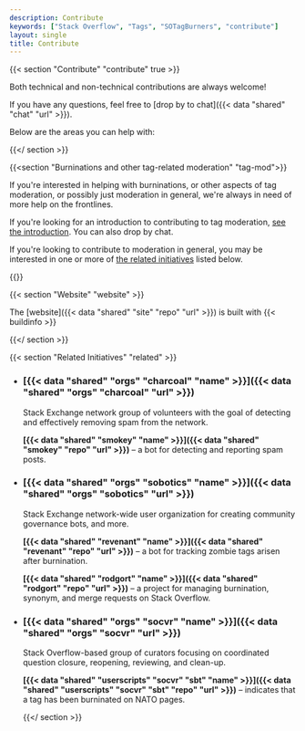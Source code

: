 ```yaml
---
description: Contribute
keywords: ["Stack Overflow", "Tags", "SOTagBurners", "contribute"]
layout: single
title: Contribute
---
```


{{< section "Contribute" "contribute" true >}}

Both technical and non-technical contributions are always welcome!

If you have any questions, feel free to [drop by to chat]({{< data "shared" "chat" "url" >}}).

Below are the areas you can help with:

{{</ section >}}

{{<section "Burninations and other tag-related moderation" "tag-mod">}}

If you're interested in helping with burninations, or other aspects of tag moderation, or possibly just moderation in general, we're always in need of more help on the frontlines.

<!-- awkward wording? -->
If you're looking for an introduction to contributing to tag moderation, [see the introduction](/intro/). You can also drop by chat.

If you're looking to contribute to moderation in general, you may be interested in one or more of [the related initiatives](#related) listed below.

{{</section>}}

{{< section "Website" "website" >}}

The [website]({{< data "shared" "site" "repo" "url" >}}) is built with {{< buildinfo >}}

{{</ section >}}

{{< section "Related Initiatives" "related" >}}

<ul class="block-list">

<li>

### [{{< data "shared" "orgs" "charcoal" "name" >}}]({{< data "shared" "orgs" "charcoal" "url" >}})

Stack Exchange network group of volunteers with the goal of detecting and effectively removing spam from the network.

**[{{< data "shared" "smokey" "name" >}}]({{< data "shared" "smokey" "repo" "url" >}})** &ndash; a bot for detecting and reporting spam posts.

</li>

<li>

### [{{< data "shared" "orgs" "sobotics" "name" >}}]({{< data "shared" "orgs" "sobotics" "url" >}})

Stack Exchange network-wide user organization for creating community governance bots, and more.

**[{{< data "shared" "revenant" "name" >}}]({{< data "shared" "revenant" "repo" "url" >}})** &ndash; a bot for tracking zombie tags arisen after burnination.

**[{{< data "shared" "rodgort" "name" >}}]({{< data "shared" "rodgort" "repo" "url" >}})** &ndash; a project for managing burnination, synonym, and merge requests on Stack Overflow.

</li>

<li>

### [{{< data "shared" "orgs" "socvr" "name" >}}]({{< data "shared" "orgs" "socvr" "url" >}})

Stack Overflow-based group of curators focusing on coordinated question closure, reopening, reviewing, and clean-up.

**[{{< data "shared" "userscripts" "socvr" "sbt" "name" >}}]({{< data "shared" "userscripts" "socvr" "sbt" "repo" "url" >}})** &ndash; indicates that a tag has been burninated on NATO pages.

{{</ section >}}

</li>

</ul>